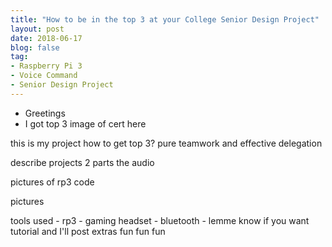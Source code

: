 ```yaml
---
title: "How to be in the top 3 at your College Senior Design Project"
layout: post
date: 2018-06-17
blog: false
tag:
- Raspberry Pi 3
- Voice Command
- Senior Design Project
---
```



- Greetings
- I got top 3
image of cert here

this is my project
how to get top 3?
    pure teamwork and effective delegation

describe projects
    2 parts
    the audio

pictures of rp3
code

pictures

tools used
    - rp3
    - gaming headset
    - bluetooth
    -
lemme know if you want tutorial and I'll post extras
fun fun fun
